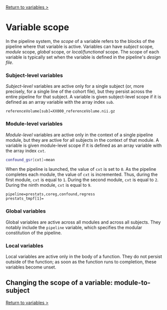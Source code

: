 [Return to variables >](https://pipedocs.github.io/config/variables)

# Variable scope

In the pipeline system, the _scope_ of a variable refers to the blocks of the pipeline where that variable is active. Variables can have _subject_ scope, _module_ scope, _global_ scope, or _local/functional_ scope. The scope of each variable is typically set when the variable is defined in the pipeline's _design file_.

### Subject-level variables

_Subject-level_ variables are active only for a single subject (or, more precisely, for a single line of the cohort file), but they persist across the entire pipeline for that subject. A variable is given subject-level scope if it is defined as an array variable with the array index `sub`.

```
referenceVolume[sub]=XX000_referenceVolume.nii.gz
```

### Module-level variables

_Module-level_ variables are active only in the context of a single pipeline module, but they are active for all subjects in the context of that module. A variable is given module-level scope if it is defined as an array variable with the array index `cxt`.

```bash
confound_gsr[cxt]=mean
```

When the pipeline is launched, the value of `cxt` is set to `0`. As the pipeline completes each module, the value of `cxt` is incremented. Thus, during the first module, `cxt` is equal to `1`. During the second module, `cxt` is equal to `2`. During the ninth module, `cxt` is equal to `9`.

```
pipeline=prestats,coreg,confound,regress
prestats_tmpf[1]=
```

### Global variables

Global variables are active across all modules and across all subjects. They notably include the `pipeline` variable, which specifies the modular constitution of the pipeline.

### Local variables

Local variables are active only in the body of a function. They do not persist outside of the function; as soon as the function runs to completion, these variables become unset.

## Changing the scope of a variable: module-to-subject

[Return to variables >](https://pipedocs.github.io/config/variables)
